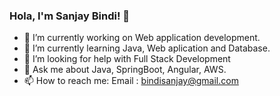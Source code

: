 ### Hola, I'm Sanjay Bindi! 👋

- 🔭 I’m currently working on Web application development.
- 🌱 I’m currently learning Java, Web aplication and Database.
- 🤔 I’m looking for help with Full Stack Development
- 💬 Ask me about Java, SpringBoot, Angular, AWS.
- 📫 How to reach me: Email : bindisanjay@gmail.com

